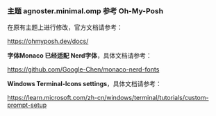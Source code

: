 ### 主题 agnoster.minimal.omp 参考 Oh-My-Posh

在原有主题上进行修改，官方文档请参考：

https://ohmyposh.dev/docs/

**字体Monaco 已经适配 Nerd字体**，具体文档请参考：

https://github.com/Google-Chen/monaco-nerd-fonts

**Windows Terminal-Icons settings**，具体文档请参考：

https://learn.microsoft.com/zh-cn/windows/terminal/tutorials/custom-prompt-setup
